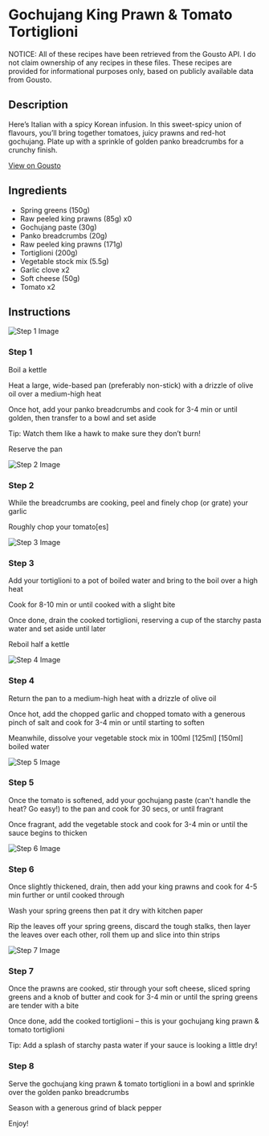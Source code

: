 # Gochujang King Prawn & Tomato Tortiglioni

NOTICE: All of these recipes have been retrieved from the Gousto API. I do not claim ownership of any recipes in these files. These recipes are provided for informational purposes only, based on publicly available data from Gousto.

## Description

Here’s Italian with a spicy Korean infusion. In this sweet-spicy union of flavours, you’ll bring together tomatoes, juicy prawns and red-hot gochujang. Plate up with a sprinkle of golden panko breadcrumbs for a crunchy finish. 

[View on Gousto](https://www.gousto.co.uk/recipes/cookbook/gochujang-prawn-tomato-tortiglioni)

## Ingredients

- Spring greens (150g)
- Raw peeled king prawns (85g) x0
- Gochujang paste (30g)
- Panko breadcrumbs (20g)
- Raw peeled king prawns (171g)
- Tortiglioni (200g)
- Vegetable stock mix (5.5g)
- Garlic clove x2
- Soft cheese (50g)
- Tomato x2

## Instructions

![Step 1 Image](https://production-media.gousto.co.uk/cms/recipe-step-image/Step-1-1664883452476-x200.jpg)

### Step 1

Boil a kettle

Heat a large, wide-based pan (preferably non-stick) with a drizzle of olive oil over a medium-high heat

Once hot, add your panko breadcrumbs and cook for 3-4 min or until golden, then transfer to a bowl and set aside

Tip: Watch them like a hawk to make sure they don’t burn!

Reserve the pan

![Step 2 Image](https://production-media.gousto.co.uk/cms/recipe-step-image/Step-2-1664883455536-x200.jpg)

### Step 2

While the breadcrumbs are cooking, peel and finely chop (or grate) your garlic

Roughly chop your tomato[es]

![Step 3 Image](https://production-media.gousto.co.uk/cms/recipe-step-image/step-3-1664883459112-x200.jpg)

### Step 3

Add your tortiglioni to a pot of boiled water and bring to the boil over a high heat

Cook for 8-10 min or until cooked with a slight bite

Once done, drain the cooked tortiglioni, reserving a cup of the starchy pasta water and set aside until later

Reboil half a kettle

![Step 4 Image](https://production-media.gousto.co.uk/cms/recipe-step-image/Step-4-1664883461577-x200.jpg)

### Step 4

Return the pan to a medium-high heat with a drizzle of olive oil

Once hot, add the chopped garlic and chopped tomato with a generous pinch of salt and cook for 3-4 min or until starting to soften

Meanwhile, dissolve your vegetable stock mix in 100ml<span class="text-purple"> [125ml] </span><span class="text-danger">[150ml] </span>boiled water

![Step 5 Image](https://production-media.gousto.co.uk/cms/recipe-step-image/Step-5-1664883463538-x200.jpg)

### Step 5

Once the tomato is softened, add your gochujang paste (can't handle the heat? Go easy!) to the pan and cook for 30 secs, or until fragrant

Once fragrant, add the vegetable stock and cook for 3-4 min or until the sauce begins to thicken

![Step 6 Image](https://production-media.gousto.co.uk/cms/recipe-step-image/Step-6-1664883467292-x200.jpg)

### Step 6

Once slightly thickened, drain, then add your king prawns and cook for 4-5 min further or until cooked through

Wash your spring greens then pat it dry with kitchen paper

Rip the leaves off your spring greens, discard the tough stalks, then layer the leaves over each other, roll them up and slice into thin strips

![Step 7 Image](https://production-media.gousto.co.uk/cms/recipe-step-image/Step-7-1664883471071-x200.jpg)

### Step 7

Once the prawns are cooked, stir through your soft cheese, sliced spring greens and a knob of butter and cook for 3-4 min or until the spring greens are tender with a bite

Once done, add the cooked tortiglioni – this is your gochujang king prawn & tomato tortiglioni

Tip: Add a splash of starchy pasta water if your sauce is looking a little dry!

### Step 8

Serve the gochujang king prawn & tomato tortiglioni in a bowl and sprinkle over the golden panko breadcrumbs

Season with a generous grind of black pepper

Enjoy!

